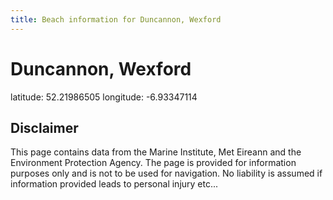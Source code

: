```yaml
---
title: Beach information for Duncannon, Wexford
---
```

# Duncannon, Wexford 

<div class="location-info">latitude: 52.21986505 longitude: -6.93347114</div>
<div class="met-eireann-warnings"></div>
<div></div>

## Disclaimer

This page contains data from the Marine Institute, 
Met Eireann and the Environment Protection Agency. The page is provided for
information purposes only and is not to be used for navigation. No liability 
is assumed if information provided leads to personal injury etc...